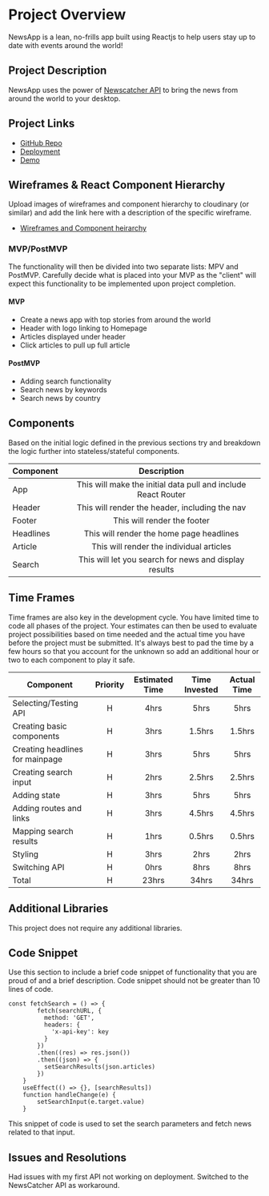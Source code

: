 # Project Overview

NewsApp is a lean, no-frills app built using Reactjs to help users stay up to date with events around the world!

## Project Description

NewsApp uses the power of [Newscatcher API](https://docs.newscatcherapi.com/) to bring the news from around the world to your desktop.  

## Project Links

- [GitHub Repo](https://github.com/nahmad94/NewsApp)
- [Deployment](https://news-5s0fktqx7-nahmad94.vercel.app/)
- [Demo]()

## Wireframes & React Component Hierarchy

Upload images of wireframes and component hierarchy to cloudinary (or similar) and add the link here with a description of the specific wireframe.

- [Wireframes and Component heirarchy](https://photos.google.com/share/AF1QipOt4VHLKQ7uPjLhB7sL0v1Pj21JM98BaPXDO224rX8rd_tDft8zlDvnRjBxgGbs0w?key=ZC1oYVJzRjQzdXRtRUN0bk1abFRadmxsbzVzWWlB)

### MVP/PostMVP

The functionality will then be divided into two separate lists: MPV and PostMVP.  Carefully decide what is placed into your MVP as the "client" will expect this functionality to be implemented upon project completion.  

#### MVP 

- Create a news app with top stories from around the world
- Header with logo linking to Homepage
- Articles displayed under header
- Click articles to pull up full article

#### PostMVP 

- Adding search functionality
- Search news by keywords 
- Search news by country

## Components

Based on the initial logic defined in the previous sections try and breakdown the logic further into stateless/stateful components. 

| Component | Description | 
| --- | :---: |  
| App | This will make the initial data pull and include React Router | 
| Header | This will render the header, including the nav | 
| Footer | This will render the footer | 
| Headlines | This will render the home page headlines | 
| Article | This will render the individual articles | 
| Search | This will let you search for news and display results | 

## Time Frames

Time frames are also key in the development cycle.  You have limited time to code all phases of the project.  Your estimates can then be used to evaluate project possibilities based on time needed and the actual time you have before the project must be submitted. It's always best to pad the time by a few hours so that you account for the unknown so add an additional hour or two to each component to play it safe. 

| Component | Priority | Estimated Time | Time Invested | Actual Time |
| --- | :---: |  :---: | :---: | :---: |
| Selecting/Testing API | H | 4hrs| 5hrs | 5hrs |
| Creating basic components | H | 3hrs| 1.5hrs | 1.5hrs |
| Creating headlines for mainpage | H | 3hrs| 5hrs | 5hrs |
| Creating search input | H | 2hrs| 2.5hrs | 2.5hrs |
| Adding state | H | 3hrs| 5hrs | 5hrs |
| Adding routes and links | H | 3hrs| 4.5hrs | 4.5hrs |
| Mapping search results | H | 1hrs| 0.5hrs | 0.5hrs |
| Styling | H | 3hrs| 2hrs | 2hrs |
| Switching API | H | 0hrs| 8hrs | 8hrs |
| Total | H | 23hrs| 34hrs | 34hrs |

## Additional Libraries

This project does not require any additional libraries. 

## Code Snippet

Use this section to include a brief code snippet of functionality that you are proud of and a brief description.  Code snippet should not be greater than 10 lines of code. 

```
const fetchSearch = () => { 
        fetch(searchURL, {
          method: 'GET',
          headers: {
            'x-api-key': key
          }
        })
        .then((res) => res.json())
        .then((json) => {
          setSearchResults(json.articles)
        })
    }
    useEffect(() => {}, [searchResults])
    function handleChange(e) {
        setSearchInput(e.target.value)
    }
```

This snippet of code is used to set the search parameters and fetch news related to that input. 

## Issues and Resolutions

Had issues with my first API not working on deployment. Switched to the NewsCatcher API as workaround. 

